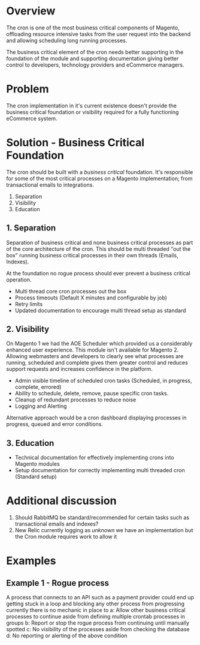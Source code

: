 # Overview
The cron is one of the most business critical components of Magento, offloading resource 
intensive tasks from the user request into the backend and allowing scheduling long running
processes.

The business critical element of the cron needs better supporting in the foundation of the module and
supporting documentation giving better control to developers, technology providers and eCommerce managers.

# Problem
The cron implementation in it's current existence doesn't provide the business critical foundation 
or visibility required for a fully functioning eCommerce system.

# Solution - Business Critical Foundation
The cron should be built with a  *business critical* foundation. It's responsible for some of the
most critical processes on a Magento implementation; from transactional emails to integrations.

1. Separation
2. Visibility
3. Education

## 1. Separation
Separation of business critical and none business critical processes as part of the core architecture
of the cron. This should be multi threaded "out the box" running business critical processes
in their own threads (Emails, Indexes).

At the foundation no rogue process should ever prevent a business critical operation.

- Multi thread core cron processes out the box
- Process timeouts (Default X minutes and configurable by job) 
- Retry limits
- Updated documentation to encourage multi thread setup as standard


## 2. Visibility
On Magento 1 we had the AOE Scheduler which provided us a considerably enhanced user experience. This
module isn't available for Magento 2. Allowing webmasters and developers to clearly see what processes
are running, scheduled and complete gives them greater control and reduces support requests and increases
confidence in the platform.

- Admin visible timeline of scheduled cron tasks (Scheduled, in progress, complete, errored)
- Ability to schedule, delete, remove, pause specific cron tasks.
- Cleanup of redundant processes to reduce noise
- Logging and Alerting

Alternative approach would be a cron dashboard displaying processes in progress, queued and error conditions.

## 3. Education
- Technical documentation for effectively implementing crons into Magento modules
- Setup documentation for correctly implementing multi threaded cron (Standard setup)

# Additional discussion
1. Should RabbitMQ be standard/recommended for certain tasks such as transactional emails and indexes?
2. New Relic currently logging as *unknown* we have an implementation but the Cron module requires work to allow it

# Examples

## Example 1 - Rogue process
A process that connects to an API such as a payment provider could end up getting stuck in a loop
and blocking any other process from progressing currently there is no mechanic in place to
a: Allow other business critical processes to continue aside from defining multiple crontab processes in groups
b: Report or stop the rogue process from continuing until manually spotted
c: No visibility of the processes aside from checking the database
d: No reporting or alerting of the above condition 